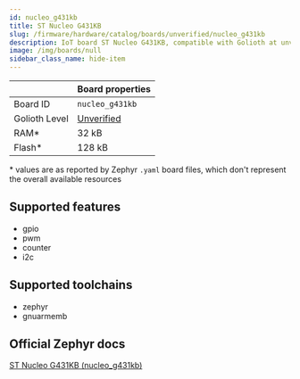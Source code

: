```yaml
---
id: nucleo_g431kb
title: ST Nucleo G431KB
slug: /firmware/hardware/catalog/boards/unverified/nucleo_g431kb
description: IoT board ST Nucleo G431KB, compatible with Golioth at unverified level.
image: /img/boards/null
sidebar_class_name: hide-item
---
```


[//]: # (This is an auto-generated file, do not edit! Changes to it will be lost upon re-generation)



|                | Board properties     |
| -------------  | -------------------- |
| Board ID       | `nucleo_g431kb` |
| Golioth Level  | [Unverified](/firmware/hardware#unverified-boards) |
| RAM*           | 32 kB |
| Flash*         | 128 kB |

\* values are as reported by Zephyr `.yaml` board files, which don't represent the overall available resources



## Supported features

* gpio
* pwm
* counter
* i2c

## Supported toolchains

* zephyr
* gnuarmemb

## Official Zephyr docs

[ST Nucleo G431KB (nucleo_g431kb)](https://docs.zephyrproject.org/latest/boards/st/nucleo_g431kb/doc/index.html)
